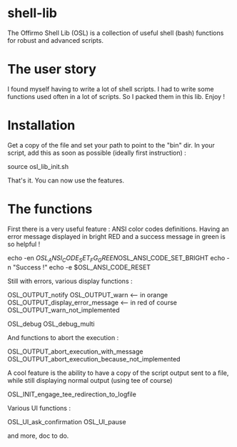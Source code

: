 shell-lib
=========

The Offirmo Shell Lib (OSL) is a collection of useful shell (bash) functions for robust and advanced scripts.

The user story
==============
I found myself having to write a lot of shell scripts.
I had to write some functions used often in a lot of scripts.
So I packed them in this lib. Enjoy !

Installation
============
Get a copy of the file and set your path to point to the "bin" dir.
In your script, add this as soon as possible (ideally first instruction) :

 source osl_lib_init.sh

That's it. You can now use the features.


The functions
=============

First there is a very useful feature : ANSI color codes definitions. Having an error message displayed in bright RED and a success message in green is so helpful !

 echo -en $OSL_ANSI_CODE_SET_FG_GREEN$OSL_ANSI_CODE_SET_BRIGHT
 echo -n "Success !"
 echo -e $OSL_ANSI_CODE_RESET

Still with errors, various display functions :

 OSL_OUTPUT_notify <message>
 OSL_OUTPUT_warn <message>           <-- in orange
 OSL_OUTPUT_display_error_message <message>   <-- in red of course
 OSL_OUTPUT_warn_not_implemented
 
 OSL_debug <message>
 OSL_debug_multi <multi-line message>
 
 And functions to abort the execution :
 
 OSL_OUTPUT_abort_execution_with_message <message>
 OSL_OUTPUT_abort_execution_because_not_implemented

A cool feature is the ability to have a copy of the script output sent to a file, while still displaying normal output (using tee of course)

 OSL_INIT_engage_tee_redirection_to_logfile

Various UI functions :

 OSL_UI_ask_confirmation <pending operation>
 OSL_UI_pause

and more, doc to do.



